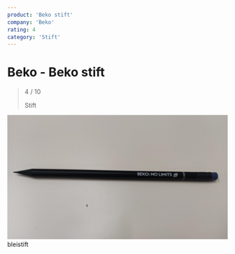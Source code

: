 ```yaml
---
product: 'Beko stift'
company: 'Beko'
rating: 4
category: 'Stift'
---
```


# Beko - Beko stift
>
> 4 / 10
>
> Stift

![Beko stift](./assets/beko-beko-stift-8a8e0605-9629-4e7e-9cec-1706e3e5e5e6.jpg)
bleistift
